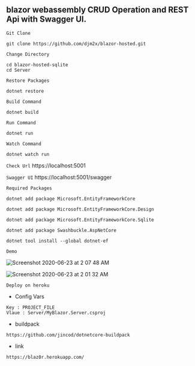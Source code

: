 ## blazor webassembly CRUD Operation and REST Api with Swagger UI.

`Git Clone`
```
git clone https://github.com/djm2x/blazor-hosted.git
```
`Change Directory`
```
cd blazor-hosted-sqlite
cd Server
```

`Restore Packages`
```
dotnet restore
```

`Build Command`
```
dotnet build
```

`Run Command`
```
dotnet run
```

`Watch Command`
```
dotnet watch run
```

`Check Url`
https://localhost:5001

`Swagger UI`
https://localhost:5001/swagger

`Required Packages`
```
dotnet add package Microsoft.EntityFrameworkCore
```
```
dotnet add package Microsoft.EntityFrameworkCore.Design
```
```
dotnet add package Microsoft.EntityFrameworkCore.Sqlite
```
```
dotnet add package Swashbuckle.AspNetCore
```
```
dotnet tool install --global dotnet-ef
```

`Demo`

![Screenshot 2020-06-23 at 2 07 48 AM](https://user-images.githubusercontent.com/16520789/85334069-47571580-b4f8-11ea-9de0-b72bd5ebdb45.png)


![Screenshot 2020-06-23 at 2 01 32 AM](https://user-images.githubusercontent.com/16520789/85334075-49b96f80-b4f8-11ea-80f2-cdcba6c56eec.png)


`Deploy on heroku`
* Config Vars
```
Key : PROJECT_FILE
Vlaue : Server/MyBlazor.Server.csproj
```

* buildpack
```
https://github.com/jincod/dotnetcore-buildpack
```

* link
```
https://blaz0r.herokuapp.com/
```


